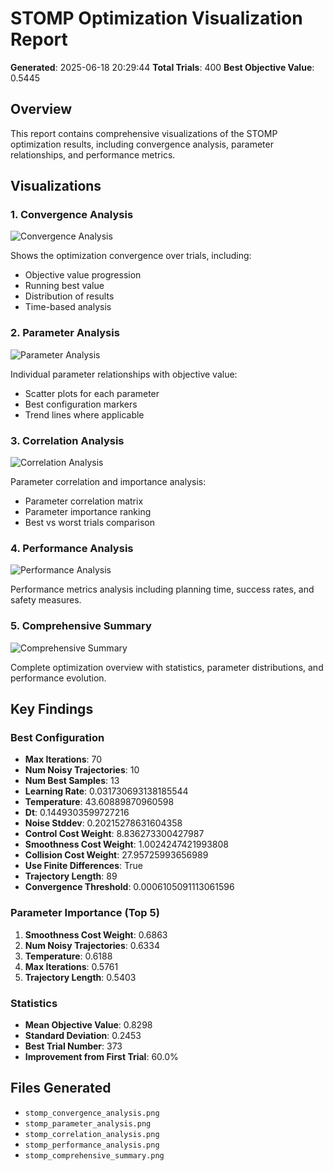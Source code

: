 # STOMP Optimization Visualization Report

**Generated**: 2025-06-18 20:29:44
**Total Trials**: 400
**Best Objective Value**: 0.5445

## Overview

This report contains comprehensive visualizations of the STOMP optimization results, 
including convergence analysis, parameter relationships, and performance metrics.

## Visualizations

### 1. Convergence Analysis
![Convergence Analysis](stomp_convergence_analysis.png)

Shows the optimization convergence over trials, including:
- Objective value progression
- Running best value
- Distribution of results
- Time-based analysis

### 2. Parameter Analysis
![Parameter Analysis](stomp_parameter_analysis.png)

Individual parameter relationships with objective value:
- Scatter plots for each parameter
- Best configuration markers
- Trend lines where applicable

### 3. Correlation Analysis
![Correlation Analysis](stomp_correlation_analysis.png)

Parameter correlation and importance analysis:
- Parameter correlation matrix
- Parameter importance ranking
- Best vs worst trials comparison

### 4. Performance Analysis
![Performance Analysis](stomp_performance_analysis.png)

Performance metrics analysis including planning time, success rates, and safety measures.

### 5. Comprehensive Summary
![Comprehensive Summary](stomp_comprehensive_summary.png)

Complete optimization overview with statistics, parameter distributions, and performance evolution.

## Key Findings

### Best Configuration
- **Max Iterations**: 70
- **Num Noisy Trajectories**: 10
- **Num Best Samples**: 13
- **Learning Rate**: 0.031730693138185544
- **Temperature**: 43.60889870960598
- **Dt**: 0.1449303599727216
- **Noise Stddev**: 0.20215278631604358
- **Control Cost Weight**: 8.836273300427987
- **Smoothness Cost Weight**: 1.0024247421993808
- **Collision Cost Weight**: 27.95725993656989
- **Use Finite Differences**: True
- **Trajectory Length**: 89
- **Convergence Threshold**: 0.0006105091113061596

### Parameter Importance (Top 5)
1. **Smoothness Cost Weight**: 0.6863
2. **Num Noisy Trajectories**: 0.6334
3. **Temperature**: 0.6188
4. **Max Iterations**: 0.5761
5. **Trajectory Length**: 0.5403

### Statistics
- **Mean Objective Value**: 0.8298
- **Standard Deviation**: 0.2453
- **Best Trial Number**: 373
- **Improvement from First Trial**: 60.0%

## Files Generated
- `stomp_convergence_analysis.png`
- `stomp_parameter_analysis.png`
- `stomp_correlation_analysis.png`
- `stomp_performance_analysis.png`
- `stomp_comprehensive_summary.png`
